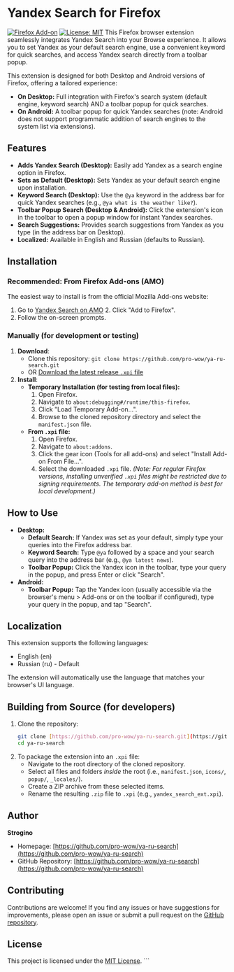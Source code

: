 # Yandex Search for Firefox

[![Firefox Add-on](https://img.shields.io/badge/Firefox_Add--on-Get_it_on_AMO-orange?style=for-the-badge&logo=firefox-browser)](https://addons.mozilla.org/addon/YandexSearchEngineExtension-strogino) [![License: MIT](https://img.shields.io/badge/License-MIT-yellow.svg?style=for-the-badge)](https://opensource.org/licenses/MIT) This Firefox browser extension seamlessly integrates Yandex Search into your Browse experience. It allows you to set Yandex as your default search engine, use a convenient keyword for quick searches, and access Yandex search directly from a toolbar popup.

This extension is designed for both Desktop and Android versions of Firefox, offering a tailored experience:
* **On Desktop:** Full integration with Firefox's search system (default engine, keyword search) AND a toolbar popup for quick searches.
* **On Android:** A toolbar popup for quick Yandex searches (note: Android does not support programmatic addition of search engines to the system list via extensions).

## Features

* **Adds Yandex Search (Desktop):** Easily add Yandex as a search engine option in Firefox.
* **Sets as Default (Desktop):** Sets Yandex as your default search engine upon installation.
* **Keyword Search (Desktop):** Use the `@ya` keyword in the address bar for quick Yandex searches (e.g., `@ya what is the weather like?`).
* **Toolbar Popup Search (Desktop & Android):** Click the extension's icon in the toolbar to open a popup window for instant Yandex searches.
* **Search Suggestions:** Provides search suggestions from Yandex as you type (in the address bar on Desktop).
* **Localized:** Available in English and Russian (defaults to Russian).

## Installation

### Recommended: From Firefox Add-ons (AMO)

The easiest way to install is from the official Mozilla Add-ons website:

1.  Go to [Yandex Search on AMO](https://addons.mozilla.org/addon/YandexSearchEngineExtension-strogino) 2.  Click "Add to Firefox".
3.  Follow the on-screen prompts.

### Manually (for development or testing)

1.  **Download**:
    * Clone this repository: `git clone https://github.com/pro-wow/ya-ru-search.git`
    * OR [Download the latest release `.xpi` file](https://github.com/pro-wow/ya-ru-search/releases)
2.  **Install**:
    * **Temporary Installation (for testing from local files):**
        1.  Open Firefox.
        2.  Navigate to `about:debugging#/runtime/this-firefox`.
        3.  Click "Load Temporary Add-on...".
        4.  Browse to the cloned repository directory and select the `manifest.json` file.
    * **From `.xpi` file:**
        1.  Open Firefox.
        2.  Navigate to `about:addons`.
        3.  Click the gear icon (Tools for all add-ons) and select "Install Add-on From File...".
        4.  Select the downloaded `.xpi` file.
        *(Note: For regular Firefox versions, installing unverified `.xpi` files might be restricted due to signing requirements. The temporary add-on method is best for local development.)*

## How to Use

* **Desktop:**
    * **Default Search:** If Yandex was set as your default, simply type your queries into the Firefox address bar.
    * **Keyword Search:** Type `@ya` followed by a space and your search query into the address bar (e.g., `@ya latest news`).
    * **Toolbar Popup:** Click the Yandex icon in the toolbar, type your query in the popup, and press Enter or click "Search".
* **Android:**
    * **Toolbar Popup:** Tap the Yandex icon (usually accessible via the browser's menu > Add-ons or on the toolbar if configured), type your query in the popup, and tap "Search".

## Localization

This extension supports the following languages:

* English (en)
* Russian (ru) - Default

The extension will automatically use the language that matches your browser's UI language.

## Building from Source (for developers)

1.  Clone the repository:
    ```bash
    git clone [https://github.com/pro-wow/ya-ru-search.git](https://github.com/pro-wow/ya-ru-search.git)
    cd ya-ru-search
    ```
2.  To package the extension into an `.xpi` file:
    * Navigate to the root directory of the cloned repository.
    * Select all files and folders *inside* the root (i.e., `manifest.json`, `icons/`, `popup/`, `_locales/`).
    * Create a ZIP archive from these selected items.
    * Rename the resulting `.zip` file to `.xpi` (e.g., `yandex_search_ext.xpi`).

## Author

**Strogino**
* Homepage: [https://github.com/pro-wow/ya-ru-search](https://github.com/pro-wow/ya-ru-search)
* GitHub Repository: [https://github.com/pro-wow/ya-ru-search](https://github.com/pro-wow/ya-ru-search)

## Contributing

Contributions are welcome! If you find any issues or have suggestions for improvements, please open an issue or submit a pull request on the [GitHub repository](https://github.com/pro-wow/ya-ru-search).

## License

This project is licensed under the [MIT License](LICENSE.md). ```
